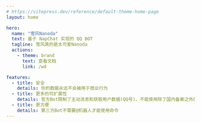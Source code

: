 ```yaml
---
# https://vitepress.dev/reference/default-theme-home-page
layout: home

hero:
  name: "雪风Nanoda"
  text: 基于 NapChat 实现的 QQ BOT
  tagline: 雪风真的是太可爱Nanoda
  actions:
    - theme: brand
      text: 查看文档
      link: /wd

features:
  - title: 安全
    details: 你的数据永远不会被用于商业行为
  - title: 更多的可扩展性
    details: 官方Bot限制了主动消息和获取用户数据(QQ号)，不能使用除了国内备案之外的大语言模型
  - title: 更方便
    details: 第三方Bot不需要@机器人才能使用命令
---
```


